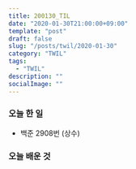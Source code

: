 ```yaml
---
title: 200130_TIL
date: "2020-01-30T21:00:00+09:00"
template: "post"
draft: false
slug: "/posts/twil/2020-01-30"
category: "TWIL"
tags:
  - "TWIL"
description: ""
socialImage: ""
---
```


### 오늘 한 일

- 백준 2908번 (상수)
  
   
### 오늘 배운 것